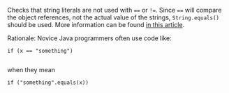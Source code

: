 Checks that string literals are not used with `==` or `!=`. Since `==`
will compare the object references, not the actual value of the strings,
`String.equals()` should be used. More information can be found [in this
article](https://stackoverflow.com/questions/513832/how-do-i-compare-strings-in-java/).

Rationale: Novice Java programmers often use code like:

``` 
if (x == "something")
        
```

when they mean

``` 
if ("something".equals(x))
        
```

